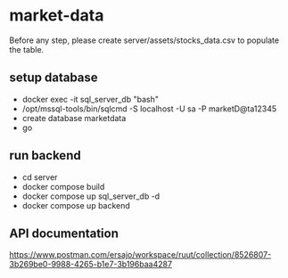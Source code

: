 # market-data
Before any step, please create server/assets/stocks_data.csv to populate the table.

## setup database
<ul>
  <li>
    docker exec -it sql_server_db "bash"
  </li>
  <li>
    /opt/mssql-tools/bin/sqlcmd -S localhost -U sa -P marketD@ta12345
  </li>
  <li>
    create database marketdata
  </li>
  <li>
    go
  </li>
</ul>

## run backend
<ul>
  <li>
    cd server
  </li>
  <li>
    docker compose build
  </li>
  <li>
    docker compose up sql_server_db -d
  </li>
  <li>
    docker compose up backend
  </li>
</ul>

## API documentation
https://www.postman.com/ersajo/workspace/ruut/collection/8526807-3b269be0-9988-4265-b1e7-3b196baa4287